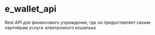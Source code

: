 # e_wallet_api
Rest API для финансового учреждения, где он предоставляет своим партнёрам услуги электронного кошелька
